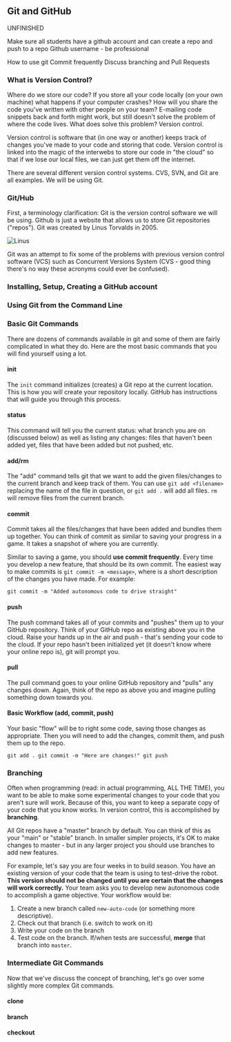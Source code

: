 ## Git and GitHub

UNFINISHED

Make sure all students have a github account and can create a repo and push to a repo
Github username - be professional

How to use git
  Commit frequently
  Discuss branching and Pull Requests

### What is Version Control?

Where do we store our code? If you store all your code locally (on your own machine) what happens if your computer crashes? How will you share the code you've written with other people on your team? E-mailing code snippets back and forth might work, but still doesn't solve the problem of where the code lives. What does solve this problem? Version control.

Version control is software that (in one way or another) keeps track of changes you've made to your code and storing that code. Version control is linked into the magic of the interwebs to store our code in "the cloud" so that if we lose our local files, we can just get them off the internet.

There are several different version control systems. CVS, SVN, and Git are all examples. We will be using Git.

### Git/Hub

First, a terminology clarification: Git is the version control software we will be using. Github is just a website that allows us to store Git repositories ("repos"). Git was created by Linus Torvalds in 2005.

![Linus](https://imgs.xkcd.com/comics/open_source.png)

Git was an attempt to fix some of the problems with previous version control software (VCS) such as Concurrent Versions System (CVS - good thing there's no way these acronyms could ever be confused).

### Installing, Setup, Creating a GitHub account

### Using Git from the Command Line

### Basic Git Commands

There are dozens of commands available in git and some of them are fairly complicated in what they do. Here are the most basic commands that you will find yourself using a lot.

#### init

The `init` command initializes (creates) a Git repo at the current location. This is how you will create your repository locally. GitHub has instructions that will guide you through this process.

#### status

This command will tell you the current status: what branch you are on (discussed below) as well as listing any changes: files that haven't been added yet, files that have been added but not pushed, etc.

#### add/rm

The "add" command tells git that we want to add the given files/changes to the current branch and keep track of them. You can use `git add <filename>` replacing the name of the file in question, or `git add .` will add all files. `rm` will remove files from the current branch.

#### commit

Commit takes all the files/changes that have been added and bundles them up together. You can think of commit as similar to saving your progress in a game. It takes a snapshot of where you are currently.

Similar to saving a game, you should **use commit frequently**. Every time you develop a new feature, that should be its own commit. The easiest way to make commits is `git commit -m <message>`, where <message> is a short description of the changes you have made. For example:

`git commit -m "Added autonomous code to drive straight"`

#### push

The push command takes all of your commits and "pushes" them up to your GitHub repository. Think of your GitHub repo as existing above you in the cloud. Raise your hands up in the air and push - that's sending your code to the cloud. If your repo hasn't been initialized yet (it doesn't know where your online repo is), git will prompt you.

#### pull

The pull command goes to your online GitHub repository and "pulls" any changes down. Again, think of the repo as above you and imagine pulling something down towards you.

#### Basic Workflow (add, commit, push)

Your basic "flow" will be to right some code, saving those changes as appropriate. Then you will need to add the changes, commit them, and push them up to the repo.

`git add .
git commit -m "Here are changes!"
git push`

### Branching

Often when programming (read: in actual programming, ALL THE TIME), you want to be able to make some experimental changes to your code that you aren't sure will work. Because of this, you want to keep a separate copy of your code that you know works. In version control, this is accomplished by **branching**.

All Git repos have a "master" branch by default. You can think of this as your "main" or "stable" branch. In smaller simpler projects, it's OK to make changes to master - but in any larger project you should use branches to add new features.

For example, let's say you are four weeks in to build season. You have an existing version of your code that the team is using to test-drive the robot. **This version should not be changed until you are certain that the changes will work correctly.** Your team asks you to develop new autonomous code to accomplish a game objective. Your workflow would be:

1. Create a new branch called `new-auto-code` (or something more descriptive).
2. Check out that branch (i.e. switch to work on it)
3. Write your code on the branch
4. Test code on the branch. If/when tests are successful, **merge** that branch into `master`.

### Intermediate Git Commands

Now that we've discuss the concept of branching, let's go over some slightly more complex Git commands.

#### clone

#### branch

#### checkout
